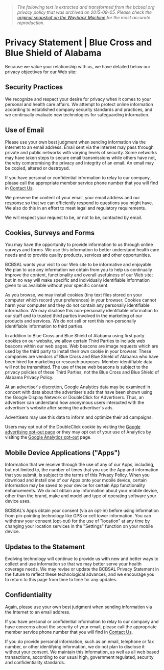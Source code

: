 > *The following text is extracted and transformed from the bcbsal.org privacy policy that was archived on 2015-09-05. Please check the [original snapshot on the Wayback Machine](https://web.archive.org/web/20150905111155id_/https%3A//www.bcbsal.org/web/privacy.html) for the most accurate reproduction.*

# Privacy Statement | Blue Cross and Blue Shield of Alabama

Because we value your relationship with us, we have detailed below our privacy objectives for our Web site:

##  Security Practices

We recognize and respect your desire for privacy when it comes to your personal and health care affairs. We attempt to protect online information according to established company security standards and practices, and we continually evaluate new technologies for safeguarding information.

##  Use of Email

Please use your own best judgment when sending information via the Internet to an email address. Email sent via the Internet may pass through private and public networks with varying levels of security. Some networks may have taken steps to secure email transmissions while others have not, thereby compromising the privacy and integrity of an email. An email may be copied, altered or destroyed.

If you have personal or confidential information to relay to our company, please call the appropriate member service phone number that you will find in [Contact Us](https://web.archive.org/web/contact/index.html).

We preserve the content of your email, your email address and our response so that we can efficiently respond to questions you might have. We also do this in an effort to meet legal and regulatory requirements.

We will respect your request to be, or not to be, contacted by email.

##  Cookies, Surveys and Forms

You may have the opportunity to provide information to us through online surveys and forms. We use this information to better understand health care needs and to provide quality products, services and other opportunities.

BCBSAL wants your visit to our Web site to be informative and enjoyable. We plan to use any information we obtain from you to help us continually improve the content, functionality and overall usefulness of our Web site; but in no way will make specific and individually identifiable information given to us available without your specific consent.

As you browse, we may install cookies (tiny text files stored on your computer which record your preferences) in your browser. Cookies cannot harm your computer and they do not contain any personally identifiable information. We may disclose this non-personally identifiable information to our staff and to trusted third parties involved in the marketing of our products and services. We do not sell or rent this non-personally identifiable information to third parties.

In addition to Blue Cross and Blue Shield of Alabama using first party cookies on our website, we allow certain Third Parties to include web beacons within our web pages. Web beacons are image requests which are used by the third party to install their own cookie in your browser. These companies are vendors of Blue Cross and Blue Shield of Alabama who have been hired for marketing or research purposes. Member identifiable data will not be transmitted. The use of these web beacons is subject to the privacy policies of these Third Parties, not the Blue Cross and Blue Shield of Alabama Privacy Policy.

At an advertiser's discretion, Google Analytics data may be examined in concert with data about the advertiser's ads that have been shown using the Google Display Network or DoubleClick for Advertisers. Thus, an advertiser can understand how anonymous users interacted with the advertiser's website after seeing the advertiser's ads.

Advertisers may use this data to inform and optimize their ad campaigns.

Users may opt out of the DoubleClick cookie by visiting the [Google advertising opt-out page](http://www.google.com/policies/technologies/ads/) or they may opt out of your use of Analytics by visiting the [Google Analytics opt-out](https://tools.google.com/dlpage/gaoptout) page.

##  Mobile Device Applications ("Apps")

Information that we receive through the use of any of our Apps, including, but not limited to, the number of times that you use the App and information that you submit, is subject to the terms of this Privacy Policy. When you download and install one of our Apps onto your mobile device, certain information may be saved to your device for certain App functionality enhancements. We do not obtain any information about your mobile device, other than the brand, make and model and type of operating software your device uses.

BCBSAL's Apps obtain your consent (via an opt-in) before using information from pin-pointing technology like GPS or cell tower information. You can withdraw your consent (opt-out) for the use of "location" at any time by changing your location services in the "Settings" function on your mobile device.

##  Updates to the Statement

Evolving technology will continue to provide us with new and better ways to collect and use information so that we may better serve your health coverage needs. We may revise or update the BCBSAL Privacy Statement in the future to reflect these technological advances, and we encourage you to return to this page from time to time for any updates.

##  Confidentiality

Again, please use your own best judgment when sending information via the Internet to an email address.

If you have personal or confidential information to relay to our company and have concerns about the security of your email, please call the appropriate member service phone number that you will find in [Contact Us](https://web.archive.org/web/contact/index.html).

If you do provide personal information, such as an email, telephone or fax number, or other identifying information, we do not plan to disclose it without your consent. We maintain this information, as well as all web based transactions, according to our usual high, government regulated, security and confidentiality standards.
